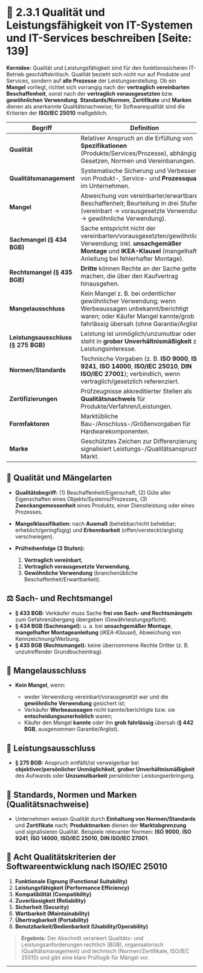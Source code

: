 # 🧪 2.3.1 Qualität und Leistungsfähigkeit von IT-Systemen und IT-Services beschreiben [Seite: 139]

**Kernidee:** Qualität und Leistungsfähigkeit sind für den funktionssicheren IT-Betrieb geschäftskritisch. Qualität bezieht sich nicht nur auf Produkte und Services, sondern auf **alle Prozesse** der Leistungserstellung. Ob ein **Mangel** vorliegt, richtet sich vorrangig nach der **vertraglich vereinbarten Beschaffenheit**, sonst nach der **vertraglich vorausgesetzten** bzw. **gewöhnlichen Verwendung**. **Standards/Normen**, **Zertifikate** und **Marken** dienen als anerkannte Qualitätsnachweise; für Softwarequalität sind die Kriterien der **ISO/IEC 25010** maßgeblich. 

| Begriff                             | Definition                                                                                                                                                                               |
| ----------------------------------- | ---------------------------------------------------------------------------------------------------------------------------------------------------------------------------------------- |
| **Qualität**                        | Relativer Anspruch an die Erfüllung von **Spezifikationen** (Produkte/Services/Prozesse), abhängig von Gesetzen, Normen und Vereinbarungen.                                              |
| **Qualitätsmanagement**             | Systematische Sicherung und Verbesserung von Produkt-, Service- und **Prozessqualität** im Unternehmen.                                                                                  |
| **Mangel**                          | Abweichung von vereinbarter/erwartbarer Beschaffenheit; Beurteilung in drei Stufen (vereinbart → vorausgesetzte Verwendung → gewöhnliche Verwendung).                                    |
| **Sachmangel (§ 434 BGB)**          | Sache entspricht nicht der vereinbarten/vorausgesetzten/gewöhnlichen Verwendung; inkl. **unsachgemäßer Montage** und **IKEA-Klausel** (mangelhafte Anleitung bei fehlerhafter Montage).  |
| **Rechtsmangel (§ 435 BGB)**        | **Dritte** können Rechte an der Sache geltend machen, die über den Kaufvertrag hinausgehen.                                                                                              |
| **Mangelausschluss**                | Kein Mangel z. B. bei ordentlicher gewöhnlicher Verwendung; wenn Werbeaussagen unbekannt/berichtigt waren; oder Käufer Mangel kannte/grob fahrlässig übersah (ohne Garantie/Arglist).    |
| **Leistungsausschluss (§ 275 BGB)** | Leistung ist unmöglich/unzumutbar oder steht in **grober Unverhältnismäßigkeit** zum Leistungsinteresse.                                                                                 |
| **Normen/Standards**                | Technische Vorgaben (z. B. **ISO 9000**, **ISO 9241**, **ISO 14000**, **ISO/IEC 25010**, **DIN ISO/IEC 27001**); verbindlich, wenn vertraglich/gesetzlich referenziert.                  |
| **Zertifizierungen**                | Prüfzeugnisse akkreditierter Stellen als **Qualitätsnachweis** für Produkte/Verfahren/Leistungen.                                                                                        |
| **Formfaktoren**                    | Marktübliche Bau-/Anschluss-/Größenvorgaben für Hardwarekomponenten.                                                                                                                     |
| **Marke**                           | Geschütztes Zeichen zur Differenzierung; signalisiert Leistungs-/Qualitätsanspruch im Markt.                                                                                             |

## 🧷 Qualität und Mängelarten

* **Qualitätsbegriff:** (1) Beschaffenheit/Eigenschaft, (2) Güte aller Eigenschaften eines Objekts/Systems/Prozesses, (3) **Zweckangemessenheit** eines Produkts, einer Dienstleistung oder eines Prozesses. 
* **Mangelklassifikation:** nach **Ausmaß** (behebbar/nicht behebbar; erheblich/geringfügig) und **Erkennbarkeit** (offen/versteckt/arglistig verschwiegen). 
* **Prüfreihenfolge (3 Stufen):**

  1. **Vertraglich vereinbart**,
  2. **Vertraglich vorausgesetzte Verwendung**,
  3. **Gewöhnliche Verwendung** (branchenübliche Beschaffenheit/Erwartbarkeit). 

## ⚖️ Sach- und Rechtsmangel

* **§ 433 BGB:** Verkäufer muss Sache **frei von Sach- und Rechtsmängeln** zum Gefahrenübergang übergeben (Gewährleistungspflicht). 
* **§ 434 BGB (Sachmangel):** u. a. bei **unsachgemäßer Montage**, **mangelhafter Montageanleitung** (*IKEA-Klausel*), Abweichung von Kennzeichnung/Werbung. 
* **§ 435 BGB (Rechtsmangel):** keine übernommene Rechte Dritter (z. B. unzutreffender Grundbucheintrag). 

## 🚫 Mangelausschluss

* **Kein Mangel**, wenn:

  * weder Verwendung vereinbart/vorausgesetzt war und die **gewöhnliche Verwendung** gesichert ist;
  * Verkäufer **Werbeaussagen** nicht kannte/berichtigte bzw. sie **entscheidungsunerheblich** waren;
  * Käufer den Mangel **kannte** oder ihn **grob fahrlässig** übersah (**§ 442 BGB**, ausgenommen Garantie/Arglist). 

## 🛑 Leistungsausschluss

* **§ 275 BGB:** Anspruch entfällt/ist verweigerbar bei **objektiver/persönlicher Unmöglichkeit**, **grober Unverhältnismäßigkeit** des Aufwands oder **Unzumutbarkeit** persönlicher Leistungserbringung. 

## 🧩 Standards, Normen und Marken (Qualitätsnachweise)

* Unternehmen weisen Qualität durch **Einhaltung von Normen/Standards** und **Zertifikate** nach; **Produktmarken** dienen der **Marktabgrenzung** und signalisieren Qualität. Beispiele relevanter Normen: **ISO 9000**, **ISO 9241**, **ISO 14000**, **ISO/IEC 25010**, **DIN ISO/IEC 27001**. 

## 🧠 Acht Qualitätskriterien der Softwareentwicklung nach ISO/IEC 25010

1. **Funktionale Eignung (Functional Suitability)**
2. **Leistungsfähigkeit (Performance Efficiency)**
3. **Kompatibilität (Compatibility)**
4. **Zuverlässigkeit (Reliability)**
5. **Sicherheit (Security)**
6. **Wartbarkeit (Maintainability)**
7. **Übertragbarkeit (Portability)**
8. **Benutzbarkeit/Bedienbarkeit (Usability/Operability)** 

> **Ergebnis:** Der Abschnitt verankert Qualitäts- und Leistungsanforderungen rechtlich (BGB), organisatorisch (Qualitätsmanagement) und technisch (Normen/Zertifikate, ISO/IEC 25010) und gibt eine klare Prüflogik für Mängel vor. 


---
